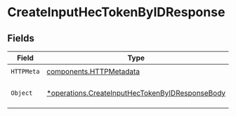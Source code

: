 # CreateInputHecTokenByIDResponse


## Fields

| Field                                                                                                             | Type                                                                                                              | Required                                                                                                          | Description                                                                                                       |
| ----------------------------------------------------------------------------------------------------------------- | ----------------------------------------------------------------------------------------------------------------- | ----------------------------------------------------------------------------------------------------------------- | ----------------------------------------------------------------------------------------------------------------- |
| `HTTPMeta`                                                                                                        | [components.HTTPMetadata](../../models/components/httpmetadata.md)                                                | :heavy_check_mark:                                                                                                | N/A                                                                                                               |
| `Object`                                                                                                          | [*operations.CreateInputHecTokenByIDResponseBody](../../models/operations/createinputhectokenbyidresponsebody.md) | :heavy_minus_sign:                                                                                                | a list of InputSplunkHec objects                                                                                  |